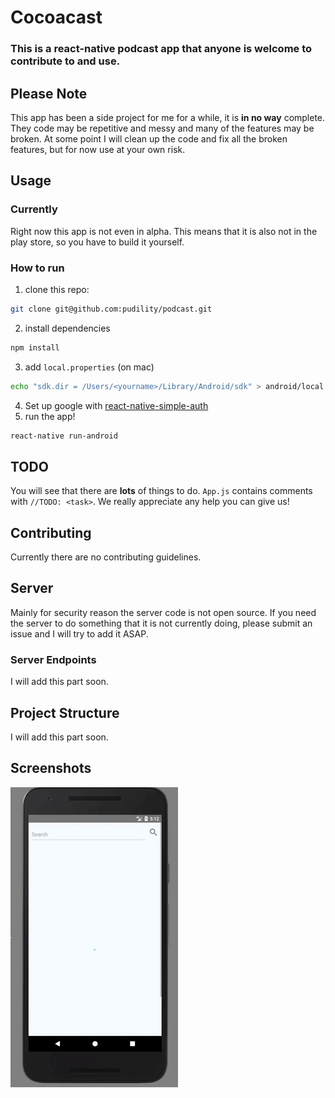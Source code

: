 # Cocoacast

### This is a react-native podcast app that anyone is welcome to contribute to and use.

## Please Note
This app has been a side project for me for a while, it is **in no way** complete. They code may be repetitive and messy and many of the features may be broken. At some point I will clean up the code and fix all the broken features, but for now use at your own risk.

## Usage
### Currently
Right now this app is not even in alpha. This means that it is also not in the play store, so you have to build it yourself.

### How to run
1. clone this repo:
```bash
git clone git@github.com:pudility/podcast.git
```
2. install dependencies
```bash
npm install
```
3. add `local.properties` (on mac)
```bash
echo "sdk.dir = /Users/<yourname>/Library/Android/sdk" > android/local.properties
```
4. Set up google with [react-native-simple-auth](https://github.com/adamjmcgrath/react-native-simple-auth#google)
5. run the app!
```bash
react-native run-android
```

## TODO
You will see that there are **lots** of things to do. `App.js` contains comments with `//TODO: <task>`. We really appreciate any help you can give us!

## Contributing
Currently there are no contributing guidelines.

## Server
Mainly for security reason the server code is not open source. If you need the server to do something that it is not currently doing, please submit an issue and I will try to add it ASAP.

### Server Endpoints
I will add this part soon.

## Project Structure
I will add this part soon.

## Screenshots
![android_screen_req](https://github.com/pudility/podcast/blob/master/screenshots/giphy.gif)